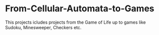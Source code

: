 # From-Cellular-Automata-to-Games
This projects icludes projects from the Game of Life up to games like Sudoku, Minesweeper, Checkers etc.
